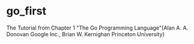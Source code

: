 # go_first

The Tutorial from Chapter 1 "The Go Programming Language"(Alan A. A. Donovan Google Inc., Brian W. Kernighan 
Princeton University)
